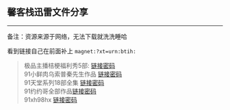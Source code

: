 ## 馨客栈迅雷文件分享

---

备注：资源来源于网络，无法下载就洗洗睡哈

看到链接自己在前面补上 `magnet:?xt=urn:btih:`

> 极品主播桔梗福利秀5部:  [链接密码](b2a6fb8666d2000cfb1eba8a6e4bf65fdd3e23ce)   
> 91小鲜肉乌索普秦先生作品   [链接密码](E451FB7CB7587349DFC86B91E1A6436A3C44A375)     
> 91天堂系列18部全集 [链接密码](214BDD84CDF80EB273C4DB8414BE54EFC1862BA1)   
> 91约约哥全部作品[链接密码](C2F1520F16F9BE412FF138727A3E8BC29123DF4D)   
> 91xh98hx  [链接密码](29DF920CF2E04F65DDAE85FAC5E1CD0786815736)   